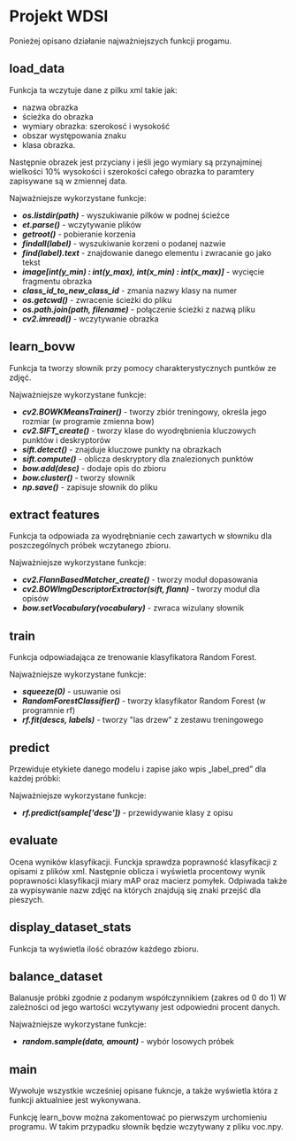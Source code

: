 # Projekt WDSI
Ponieżej opisano działanie najważniejszych funkcji progamu.
## load_data
Funkcja ta wczytuje dane z pilku xml takie jak:
- nazwa obrazka
- ścieżka do obrazka  
- wymiary obrazka: szerokosć i wysokość
- obszar występowania znaku  
- klasa obrazka.

Następnie obrazek jest przyciany i jeśli jego wymiary są przynajminej wielkości 10% wysokości i szerokości całego obrazka to
paramtery zapisywane są w zmiennej data.

Najważniejsze wykorzystane funkcje:
- ***os.listdir(path)*** - wyszukiwanie pilków w podnej ścieżce
- ***et.parse()*** - wczytywanie plików
- ***getroot()*** - pobieranie korzenia
- ***findall(label)*** - wyszukiwanie korzeni o podanej nazwie
- ***find(label).text*** - znajdowanie danego elementu i zwracanie go jako tekst
- ***image[int(y_min) : int(y_max), int(x_min) : int(x_max)]*** - wycięcie fragmentu obrazka
- ***class_id_to_new_class_id*** - zmania nazwy klasy na numer 
- ***os.getcwd()*** - zwracenie ścieżki do pliku
- ***os.path.join(path, filename)*** - połączenie ścieżki z nazwą pliku
- ***cv2.imread()*** - wczytywanie obrazka


## learn_bovw
Funkcja ta tworzy słownik przy pomocy charakterystycznych puntków ze zdjęć.

Najważniejsze wykorzystane funkcje:
- ***cv2.BOWKMeansTrainer()*** - tworzy zbiór treningowy, określa jego rozmiar (w programie zmienna bow)
- ***cv2.SIFT_create()*** - tworzy klase do wyodrębnienia kluczowych punktów i deskryptorów
- ***sift.detect()*** - znajduje kluczowe punkty na obrazkach
- ***sift.compute()*** - oblicza deskryptory dla znalezionych punktów
- ***bow.add(desc)*** - dodaje opis do zbioru 
- ***bow.cluster()*** - tworzy słownik
- ***np.save()*** - zapisuje słownik do pliku
## extract features
Funkcja ta odpowiada za wyodrębnianie cech zawartych w słowniku dla poszczególnych próbek wczytanego zbioru.


Najważniejsze wykorzystane funkcje:
- ***cv2.FlannBasedMatcher_create()***  - tworzy moduł dopasowania
- ***cv2.BOWImgDescriptorExtractor(sift, flann)*** - tworzy moduł dla opisów
- ***bow.setVocabulary(vocabulary)*** - zwraca wizulany słownik

## train
Funkcja odpowiadająca ze trenowanie klasyfikatora Random Forest.

Najważniejsze wykorzystane funkcje:
- ***squeeze(0)*** - usuwanie osi
- ***RandomForestClassifier()*** - tworzy klasyfikator Random Forest (w programnie rf)
- ***rf.fit(descs, labels)*** - tworzy "las drzew" z zestawu treningowego
## predict
Przewiduje etykiete danego modelu i zapise jako wpis „label_pred” dla każdej próbki:

Najważniejsze wykorzystane funkcje:
- ***rf.predict(sample['desc'])*** - przewidywanie klasy z opisu 

## evaluate
Ocena wyników klasyfikacji. Funckja sprawdza poprawność klasyfikacji z opisami z plików xml.
Następnie oblicza i wyświetla procentowy wynik poprawności klasyfikacji miary mAP oraz macierz pomyłek.
Odpiwada także za wypisywanie nazw zdjęć na których znajdują się znaki przejść dla pieszych.
## display_dataset_stats
Funkcja ta wyświetla ilość obrazów każdego zbioru.
## balance_dataset
Balanusje próbki zgodnie z podanym współczynnikiem (zakres od 0 do 1)
W zależności od jego wartości wczytywany jest odpowiedni procent danych.

Najważniejsze wykorzystane funkcje:
- ***random.sample(data, amount)*** - wybór losowych próbek 
## main
Wywołuje wszystkie wcześniej opisane fukncje, a także wyświetla która z funkcji aktualniee jest wykonywana.

Funkcję learn_bovw można zakomentować po pierwszym urchomieniu programu.
W takim przypadku słownik będzie wczytywany z pliku voc.npy.
